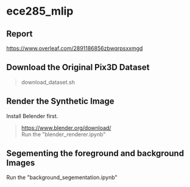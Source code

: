# ece285_mlip

## Report
https://www.overleaf.com/2891186856zbwqrpsxxmgd

## Download the Original Pix3D Dataset  
> download_dataset.sh

## Render the Synthetic Image
Install Belender first.  
> https://www.blender.org/download/  
Run the "blender_renderer.ipynb"

## Segementing the foreground and background Images
Run the "background_segementation.ipynb"
